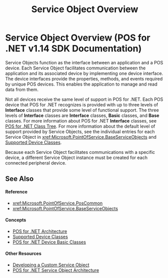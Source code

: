 ﻿---
title: Service Object Overview
description: Service Object Overview (POS for .NET v1.14 SDK Documentation)
ms.date: 03/03/2014
ms.topic: how-to
ms.custom: "pos-restored-from-archive"
---

# Service Object Overview (POS for .NET v1.14 SDK Documentation)

Service Objects function as the interface between an application and a POS device. Each Service Object facilitates communication between the application and its associated device by implementing one device interface. The device interfaces provide the properties, methods, and events required by unique POS devices. This enables the application to manage and read data from them.

Not all devices receive the same level of support in POS for .NET. Each POS device that POS for .NET recognizes is provided with up to three levels of **Interface** classes that provide some level of functional support. The three levels of **Interface** classes are **Interface** classes, **Basic** classes, and **Base** classes. For more information about POS for .NET **Interface** classes, see [POS for .NET Class Tree](pos-for-net-class-tree.md). For more information about the default level of support provided by Service Objects, see the individual entries for each Service Object in <xref:Microsoft.PointOfService.BaseServiceObjects> and [Supported Device Classes](supported-device-classes.md).

Because each Service Object facilitates communications with a specific device, a different Service Object instance must be created for each connected peripheral device.

## See Also

#### Reference

- <xref:Microsoft.PointOfService.PosCommon>
- <xref:Microsoft.PointOfService.BaseServiceObjects>

#### Concepts

- [POS for .NET Architecture](pos-for-net-architecture.md)
- [Supported Device Classes](supported-device-classes.md)
- [POS for .NET Device Basic Classes](pos-for-net-device-basic-classes.md)

#### Other Resources

- [Developing a Custom Service Object](developing-a-custom-service-object.md)
- [POS for .NET Service Object Architecture](pos-for-net-service-object-architecture.md)
